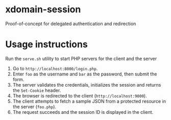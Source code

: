 # xdomain-session
Proof-of-concept for delegated authentication and redirection

# Usage instructions
Run the `serve.sh` utility to start PHP servers for the client and the server

1. Go to `http://localhost:8000/login.php`.
2. Enter `foo` as the username and `bar` as the password, then submit the form.
3. The server validates the credentials, initializes the session and returns the `Set-Cookie` header.
4. The browser is redirected to the client (`http://localhost:9000`).
5. The client attempts to fetch a sample JSON from a protected resource in the server (`foo.php`).
6. The request succeeds and the session ID is displayed in the client.
